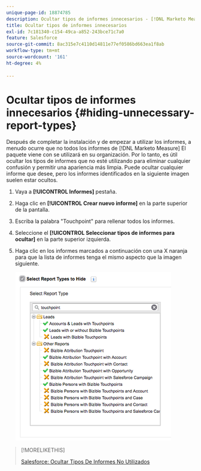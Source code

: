 ```yaml
---
unique-page-id: 18874785
description: Ocultar tipos de informes innecesarios - [!DNL Marketo Measure] - Documentación del producto
title: Ocultar tipos de informes innecesarios
exl-id: 7c181340-c154-49ca-a852-243bce71c7a0
feature: Salesforce
source-git-commit: 8ac315e7c4110d14811e77ef0586bd663ea1f8ab
workflow-type: tm+mt
source-wordcount: '161'
ht-degree: 4%

---
```


# Ocultar tipos de informes innecesarios {#hiding-unnecessary-report-types}

Después de completar la instalación y de empezar a utilizar los informes, a menudo ocurre que no todos los informes de [!DNL Marketo Measure] El paquete viene con se utilizará en su organización. Por lo tanto, es útil ocultar los tipos de informes que no esté utilizando para eliminar cualquier confusión y permitir una apariencia más limpia. Puede ocultar cualquier informe que desee, pero los informes identificados en la siguiente imagen suelen estar ocultos.

1. Vaya a **[!UICONTROL Informes]** pestaña.

1. Haga clic en **[!UICONTROL Crear nuevo informe]** en la parte superior de la pantalla.

1. Escriba la palabra &quot;Touchpoint&quot; para rellenar todos los informes.

1. Seleccione el **[!UICONTROL Seleccionar tipos de informes para ocultar]** en la parte superior izquierda.

1. Haga clic en los informes marcados a continuación con una X naranja para que la lista de informes tenga el mismo aspecto que la imagen siguiente.

   ![](assets/1-4.png)

>[!MORELIKETHIS]
>
>[Salesforce: Ocultar Tipos De Informes No Utilizados](https://releasenotes.docs.salesforce.com/en-us/spring14/release-notes/rn_analytics_hide_report_types.htm)
